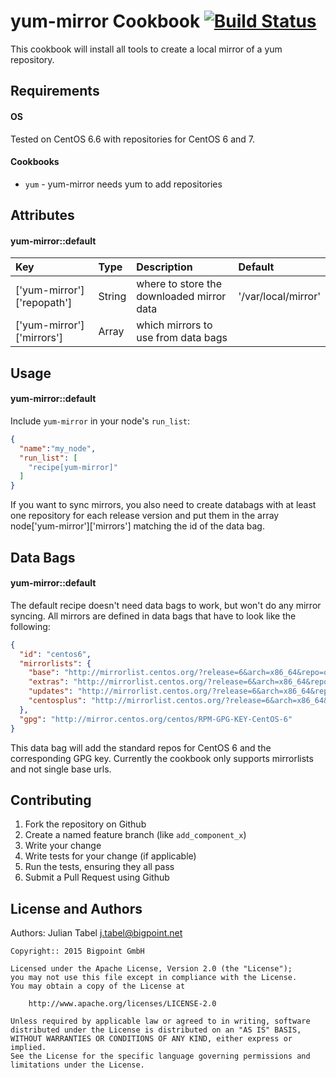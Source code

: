 yum-mirror Cookbook [![Build Status](https://travis-ci.org/TheFurya/chef-yum-mirror.svg?branch=master)](https://travis-ci.org/TheFurya/chef-yum-mirror)
====================

This cookbook will install all tools to create a local mirror of a yum repository.

Requirements
------------

#### OS

Tested on CentOS 6.6 with repositories for CentOS 6 and 7.

#### Cookbooks
- `yum` - yum-mirror needs yum to add repositories

Attributes
----------

#### yum-mirror::default
| Key                        | Type   | Description                               | Default             |
| :------------------------- |:------ | :---------------------------------------- | :------------------ |
| ['yum-mirror']['repopath'] | String | where to store the downloaded mirror data | '/var/local/mirror' |
| ['yum-mirror']['mirrors']  | Array  | which mirrors to use from data bags       |                     |

Usage
-----
#### yum-mirror::default

Include `yum-mirror` in your node's `run_list`:

```json
{
  "name":"my_node",
  "run_list": [
    "recipe[yum-mirror]"
  ]
}
```

If you want to sync mirrors, you also need to create databags with at least one repository for each release version and put them in the array node['yum-mirror']['mirrors'] matching the id of the data bag.

Data Bags
---------
#### yum-mirror::default
The default recipe doesn't need data bags to work, but won't do any mirror syncing. All mirrors are defined in data bags that have to look like the following:

```json
{
  "id": "centos6",
  "mirrorlists": {
    "base": "http://mirrorlist.centos.org/?release=6&arch=x86_64&repo=os",
    "extras": "http://mirrorlist.centos.org/?release=6&arch=x86_64&repo=extras",
    "updates": "http://mirrorlist.centos.org/?release=6&arch=x86_64&repo=updates",
    "centosplus": "http://mirrorlist.centos.org/?release=6&arch=x86_64&repo=centosplus"
  },
  "gpg": "http://mirror.centos.org/centos/RPM-GPG-KEY-CentOS-6"
}
```

This data bag will add the standard repos for CentOS 6 and the corresponding GPG key. Currently the cookbook only supports mirrorlists and not single base urls.

Contributing
------------

1. Fork the repository on Github
2. Create a named feature branch (like `add_component_x`)
3. Write your change
4. Write tests for your change (if applicable)
5. Run the tests, ensuring they all pass
6. Submit a Pull Request using Github

License and Authors
-------------------
Authors: Julian Tabel <j.tabel@bigpoint.net>

```text
Copyright:: 2015 Bigpoint GmbH

Licensed under the Apache License, Version 2.0 (the "License");
you may not use this file except in compliance with the License.
You may obtain a copy of the License at

    http://www.apache.org/licenses/LICENSE-2.0

Unless required by applicable law or agreed to in writing, software
distributed under the License is distributed on an "AS IS" BASIS,
WITHOUT WARRANTIES OR CONDITIONS OF ANY KIND, either express or implied.
See the License for the specific language governing permissions and
limitations under the License.
```
